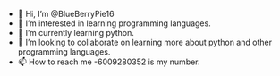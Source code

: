 - 👋 Hi, I’m @BlueBerryPie16
- 👀 I’m interested in learning programming languages.
- 🌱 I’m currently learning python.
- 💞️ I’m looking to collaborate on learning more about python and other programming languages.
- 📫 How to reach me -6009280352 is my number.

<!---
BlueBerryPie16/BlueBerryPie16 is a ✨ special ✨ repository because its `README.md` (this file) appears on your GitHub profile.
You can click the Preview link to take a look at your changes.
--->
